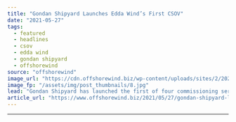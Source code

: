 ```yaml
---
title: "Gondan Shipyard Launches Edda Wind’s First CSOV"
date: "2021-05-27"
tags: 
  - featured
  - headlines
  - csov
  - edda wind
  - gondan shipyard
  - offshorewind
source: "offshorewind"
image_url: "https://cdn.offshorewind.biz/wp-content/uploads/sites/2/2021/05/27085003/Edda-Wind-first-CSOV-launched_Gondan-Shipyard.jpg"
image_fp: "/assets/img/post_thumbnails/8.jpg"
lead: "Gondan Shipyard has launched the first of four commissioning service operation vessels (CSOVs) it"
article_url: "https://www.offshorewind.biz/2021/05/27/gondan-shipyard-launches-edda-winds-first-csov/"
---
```


---
